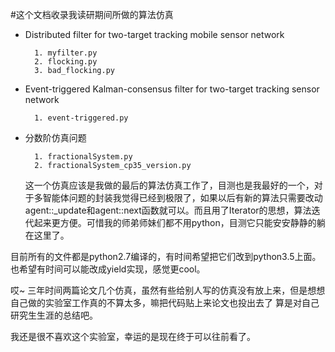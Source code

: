 #这个文档收录我读研期间所做的算法仿真

+ Distributed filter for two-target tracking mobile sensor network
	
		1. myfilter.py
		2. flocking.py
		3. bad_flocking.py
	
+ Event-triggered Kalman-consensus filter for two-target tracking sensor network

		1. event-triggered.py

+ 分数阶仿真问题
		
		1. fractionalSystem.py
		2. fractionalSystem_cp35_version.py
	
	这一个仿真应该是我做的最后的算法仿真工作了，目测也是我最好的一个，对于多智能体问题的封装我觉得已经到极限了，如果以后有新的算法只需要改动 agent::_update和agent::next函数就可以。而且用了Iterator的思想，算法迭代起来更方便。可惜我的师弟师妹们都不用python，目测它只能安安静静的躺在这里了。
	
目前所有的文件都是python2.7编译的，有时间希望把它们改到python3.5上面。也希望有时间可以能改成yield实现，感觉更cool。

哎~ 三年时间两篇论文几个仿真，虽然有些给别人写的仿真没有放上来，但是想想自己做的实验室工作真的不算太多，嘛把代码贴上来论文也投出去了 算是对自己研究生生涯的总结吧。

我还是很不喜欢这个实验室，幸运的是现在终于可以往前看了。
	